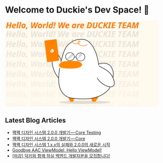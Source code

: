 # Welcome to Duckie's Dev Space! 🥳

![](/assets/dev_banner.svg)

## Latest Blog Articles

<!-- BLOG-POST-LIST:START -->
- [꽥꽥 디자인 시스템 2.0.0 개발기 — Core Testing](https://blog.duckie.team/%EA%BD%A5%EA%BD%A5-%EB%94%94%EC%9E%90%EC%9D%B8-%EC%8B%9C%EC%8A%A4%ED%85%9C-2-0-0-%EA%B0%9C%EB%B0%9C%EA%B8%B0-core-testing-8a7bb18656d4?source=rss----f4cd2e25357---4)
- [꽥꽥 디자인 시스템 2.0.0 개발기 — Core](https://blog.duckie.team/%EA%BD%A5%EA%BD%A5-%EB%94%94%EC%9E%90%EC%9D%B8-%EC%8B%9C%EC%8A%A4%ED%85%9C-2-0-0-%EA%B0%9C%EB%B0%9C%EA%B8%B0-core-6c935b3d2aa1?source=rss----f4cd2e25357---4)
- [꽥꽥 디자인 시스템 1.x.x의 실패와 2.0.0의 새로운 시작](https://blog.duckie.team/%EA%BD%A5%EA%BD%A5-%EB%94%94%EC%9E%90%EC%9D%B8-%EC%8B%9C%EC%8A%A4%ED%85%9C-1-x-x%EC%9D%98-%EC%8B%A4%ED%8C%A8%EC%99%80-2-0-0%EC%9D%98-%EC%83%88%EB%A1%9C%EC%9A%B4-%EC%8B%9C%EC%9E%91-9286692013c1?source=rss----f4cd2e25357---4)
- [Goodbye AAC ViewModel, Hello ViewModel!](https://blog.duckie.team/aac-viewmodel-is-deprecated-bff2dfb09438?source=rss----f4cd2e25357---4)
- [[마감] 덕키와 함께 하실 백엔드 개발자분을 모집합니다!](https://blog.duckie.team/%EB%8D%95%ED%82%A4%EC%99%80-%ED%95%A8%EA%BB%98-%ED%95%98%EC%8B%A4-%EB%B0%B1%EC%97%94%EB%93%9C-%EA%B0%9C%EB%B0%9C%EC%9E%90%EB%B6%84%EC%9D%84-%EB%AA%A8%EC%A7%91%ED%95%A9%EB%8B%88%EB%8B%A4-a52109711309?source=rss----f4cd2e25357---4)
<!-- BLOG-POST-LIST:END -->
